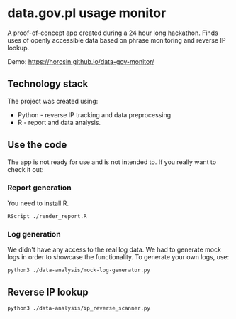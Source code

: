 # data.gov.pl usage monitor

A proof-of-concept app created during a 24 hour long hackathon. Finds uses of openly accessible data based on phrase monitoring and reverse IP lookup.

Demo: https://horosin.github.io/data-gov-monitor/

## Technology stack

The project was created using:
- Python - reverse IP tracking and data preprocessing
- R - report and data analysis.

## Use the code
The app is not ready for use and is not intended to. If you really want to check it out:

### Report generation
You need to install R.
```
RScript ./render_report.R
```

### Log generation
We didn't have any access to the real log data. We had to generate mock logs in order to showcase the functionality. To generate your own logs, use:

```
python3 ./data-analysis/mock-log-generator.py
```

## Reverse IP lookup

```
python3 ./data-analysis/ip_reverse_scanner.py
```

